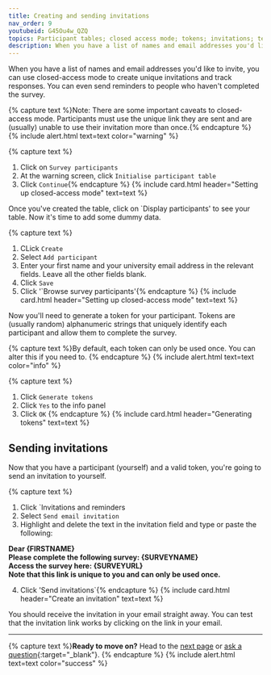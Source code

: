 ```yaml
---
title: Creating and sending invitations
nav_order: 9
youtubeid: G45Ou4w_QZQ
topics: Participant tables; closed access mode; tokens; invitations; templates
description: When you have a list of names and email addresses you'd like to invite, you can use closed-access mode to create unique invitations and track responses.  You can even send reminders to people who haven't completed the survey.
---
```


When you have a list of names and email addresses you'd like to invite, you can use closed-access mode to create unique invitations and track responses.  You can even send reminders to people who haven't completed the survey.

{% capture text %}Note: There are some important caveats to closed-access mode. Participants must use the unique link they are sent and are (usually) unable to use their invitation more than once.{% endcapture %}
{% include alert.html text=text color="warning" %}

{% capture text %}
1. Click on `Survey participants`
2. At the warning screen, click `Initialise participant table`
3. Click `Continue`{% endcapture %}
{% include card.html header="Setting up closed-access mode" text=text %}

Once you've created the table, click on `Display participants' to see your table. Now it's time to add some dummy data. 

{% capture text %}
1. CLick `Create`
2. Select `Add participant`
3. Enter your first name and your university email address in the relevant fields. Leave all the other fields blank. 
4. Click `Save`
5. Click '`Browse survey participants'{% endcapture %}
{% include card.html header="Setting up closed-access mode" text=text %}

Now you'll need to generate a token for your participant. Tokens are (usually random) alphanumeric strings that uniquely identify each participant and allow them to complete the survey.

{% capture text %}By default, each token can only be used once. You can alter this if you need to. {% endcapture %}
{% include alert.html text=text color="info" %}

{% capture text %}
1. Click `Generate tokens`
2. Click `Yes` to the info panel
3. Click `OK` {% endcapture %}
{% include card.html header="Generating tokens" text=text %}

## Sending invitations

Now that you have a participant (yourself) and a valid token, you're going to send an invitation to yourself. 

{% capture text %}
1. Click `Invitations and reminders
2. Select `Send email invitation`
3. Highlight and delete the text in the invitation field and type or paste the following: 

**Dear {FIRSTNAME}**  
**Please complete the following survey: {SURVEYNAME}**  
**Access the survey here: {SURVEYURL}**  
**Note that this link is unique to you and can only be used once.**  

4. Click 'Send invitations`{% endcapture %}
{% include card.html header="Create an invitation" text=text %}

You should receive the invitation in your email straight away. You can test that the invitation link works by clicking on the link in your email.

---

{% capture text %}**Ready to move on?** Head to the [next page](8-resources.html) or [ask a question](https://griffithu.padlet.org/y_banens1/gli5hpobgpzwcuym){:target="_blank"}. {% endcapture %}
{% include alert.html text=text color="success" %}
